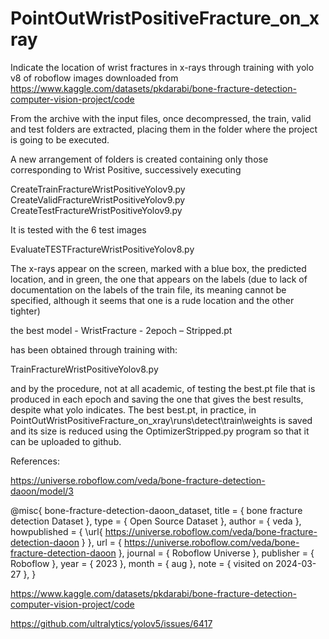 # PointOutWristPositiveFracture_on_xray

Indicate the location of wrist fractures in x-rays through training with yolo v8 of roboflow images downloaded from https://www.kaggle.com/datasets/pkdarabi/bone-fracture-detection-computer-vision-project/code

From the archive with the input files, once decompressed, the train, valid and test folders are extracted, placing them in the folder where the project is going to be executed.

A new arrangement of folders is created containing only those corresponding to Wrist Positive, successively executing

CreateTrainFractureWristPositiveYolov9.py
CreateValidFractureWristPositiveYolov9.py
CreateTestFractureWristPositiveYolov9.py

It is tested with the 6 test images

EvaluateTESTFractureWristPositiveYolov8.py

The x-rays appear on the screen, marked with a blue box, the predicted location, and in green, the one that appears on the labels (due to lack of documentation on the labels of the train file, its meaning cannot be specified, although it seems that one is a rude location and the other tighter)

the best model - WristFracture - 2epoch – Stripped.pt

has been obtained through training with:

TrainFractureWristPositiveYolov8.py

and by the procedure, not at all academic, of testing the best.pt file that is produced in each epoch and saving the one that gives the best results, despite what yolo indicates. The best best.pt, in practice, in PointOutWristPositiveFracture_on_xray\runs\detect\train\weights is saved and its size is reduced using the OptimizerStripped.py program so that it can be uploaded to github.

References:

https://universe.roboflow.com/veda/bone-fracture-detection-daoon/model/3

@misc{
                             bone-fracture-detection-daoon_dataset,
                             title = { bone fracture detection Dataset },
                             type = { Open Source Dataset },
                             author = { veda },
                             howpublished = { \url{ https://universe.roboflow.com/veda/bone-fracture-detection-daoon } },
                             url = { https://universe.roboflow.com/veda/bone-fracture-detection-daoon },
                             journal = { Roboflow Universe },
                             publisher = { Roboflow },
                             year = { 2023 },
                             month = { aug },
                             note = { visited on 2024-03-27 },
                             }

https://www.kaggle.com/datasets/pkdarabi/bone-fracture-detection-computer-vision-project/code

https://github.com/ultralytics/yolov5/issues/6417
